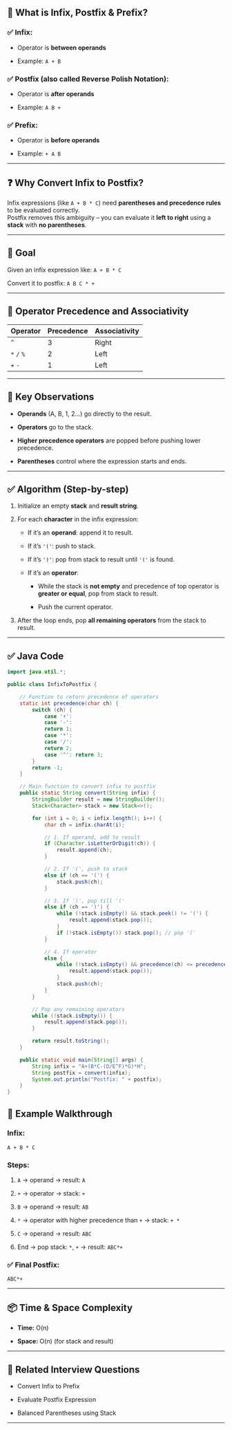 ## 📘 What is Infix, Postfix & Prefix?

### ✅ Infix:

- Operator is **between operands**
    
- Example: `A + B`
    

### ✅ Postfix (also called Reverse Polish Notation):

- Operator is **after operands**
    
- Example: `A B +`
    

### ✅ Prefix:

- Operator is **before operands**
    
- Example: `+ A B`
    

---

## ❓ Why Convert Infix to Postfix?

Infix expressions (like `A + B * C`) need **parentheses and precedence rules** to be evaluated correctly.  
Postfix removes this ambiguity – you can evaluate it **left to right** using a **stack** with **no parentheses**.

---

## 🔧 Goal

Given an infix expression like:
`A + B * C`  

Convert it to postfix:
`A B C * +`

---

## 🔢 Operator Precedence and Associativity

|Operator|Precedence|Associativity|
|---|---|---|
|`^`|3|Right|
|`*` `/` `%`|2|Left|
|`+` `-`|1|Left|

---

## 🧠 Key Observations

- **Operands** (A, B, 1, 2...) go directly to the result.
    
- **Operators** go to the stack.
    
- **Higher precedence operators** are popped before pushing lower precedence.
    
- **Parentheses** control where the expression starts and ends.
    

---

## ✅ Algorithm (Step-by-step)

1. Initialize an empty **stack** and **result string**.
    
2. For each **character** in the infix expression:
    
    - If it’s an **operand**: append it to result.
        
    - If it’s `'('`: push to stack.
        
    - If it’s `')'`: pop from stack to result until `'('` is found.
        
    - If it’s an **operator**:
        
        - While the stack is **not empty** and precedence of top operator is **greater or equal**, pop from stack to result.
            
        - Push the current operator.
            
3. After the loop ends, pop **all remaining operators** from the stack to result.
    

---

## ✅ Java Code

```java
import java.util.*;

public class InfixToPostfix {

    // Function to return precedence of operators
    static int precedence(char ch) {
        switch (ch) {
            case '+': 
            case '-': 
            return 1;
            case '*': 
            case '/': 
            return 2;
            case '^': return 3;
        }
        return -1;
    }

    // Main function to convert infix to postfix
    public static String convert(String infix) {
        StringBuilder result = new StringBuilder();
        Stack<Character> stack = new Stack<>();

        for (int i = 0; i < infix.length(); i++) {
            char ch = infix.charAt(i);

            // 1. If operand, add to result
            if (Character.isLetterOrDigit(ch)) {
                result.append(ch);
            }

            // 2. If '(', push to stack
            else if (ch == '(') {
                stack.push(ch);
            }

            // 3. If ')', pop till '('
            else if (ch == ')') {
                while (!stack.isEmpty() && stack.peek() != '(') {
                    result.append(stack.pop());
                }
                if (!stack.isEmpty()) stack.pop(); // pop '('
            }

            // 4. If operator
            else {
                while (!stack.isEmpty() && precedence(ch) <= precedence(stack.peek())) {
                    result.append(stack.pop());
                }
                stack.push(ch);
            }
        }

        // Pop any remaining operators
        while (!stack.isEmpty()) {
            result.append(stack.pop());
        }

        return result.toString();
    }

    public static void main(String[] args) {
        String infix = "A+(B*C-(D/E^F)*G)*H";
        String postfix = convert(infix);
        System.out.println("Postfix: " + postfix);
    }
}

```

## 🧪 Example Walkthrough

### Infix:

`A + B * C`

### Steps:

1. `A` → operand → result: `A`
    
2. `+` → operator → stack: `+`
    
3. `B` → operand → result: `AB`
    
4. `*` → operator with higher precedence than `+` → stack: `+ *`
    
5. `C` → operand → result: `ABC`
    
6. End → pop stack: `*`, `+` → result: `ABC*+`
    

### ✅ Final Postfix:

`ABC*+`

---

## 📦 Time & Space Complexity

- **Time:** O(n)
    
- **Space:** O(n) (for stack and result)
    

---

## 🔁 Related Interview Questions

- Convert Infix to Prefix
    
- Evaluate Postfix Expression
    
- Balanced Parentheses using Stack
    

---